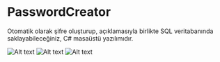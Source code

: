 # PasswordCreator

Otomatik olarak şifre oluşturup, açıklamasıyla birlikte SQL veritabanında saklayabileceğiniz, C# masaüstü yazılımıdır.

![Alt text](http://i.hizliresim.com/g2rY82.jpg "")
![Alt text](http://i.hizliresim.com/9garG3.jpg "")
![Alt text](http://i.hizliresim.com/Nln2l5.jpg "")
